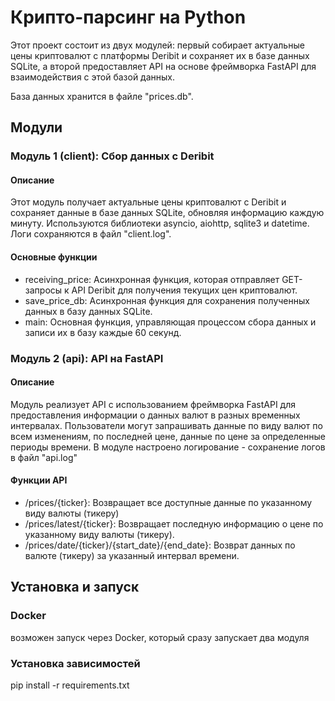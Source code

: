 # Крипто-парсинг на Python
Этот проект состоит из двух модулей: первый собирает актуальные цены криптовалют с платформы Deribit и сохраняет их в базе данных SQLite, а второй предоставляет API на основе фреймворка FastAPI для взаимодействия с этой базой данных.

База данных хранится в файле "prices.db".

## Модули

### Модуль 1 (client): Сбор данных с Deribit

#### Описание
Этот модуль получает актуальные цены криптовалют с Deribit и сохраняет данные в базе данных SQLite, обновляя информацию каждую минуту. 
Используются библиотеки asyncio, aiohttp, sqlite3 и datetime. Логи сохраняются в файл "client.log".

#### Основные функции
- receiving_price: Асинхронная функция, которая отправляет GET-запросы к API Deribit для получения текущих цен криптовалют.
- save_price_db: Асинхронная функция для сохранения полученных данных в базу данных SQLite.
- main: Основная функция, управляющая процессом сбора данных и записи их в базу каждые 60 секунд.

### Модуль 2 (api): API на FastAPI

#### Описание
Модуль реализует API с использованием фреймворка FastAPI для предоставления информации о данных валют в разных временных интервалах. 
Пользователи могут запрашивать данные по виду валют по всем изменениям, по последней цене, данные по цене за определенные периоды времени.
В модуле настроено логирование - сохранение логов в файл "api.log"

#### Функции API
- /prices/{ticker}: Возвращает все доступные данные по указанному виду валюты (тикеру)
- /prices/latest/{ticker}: Возвращает последную информацию о цене по указанному виду валюты (тикеру).
- /prices/date/{ticker}/{start_date}/{end_date}: Возврат данных по валюте (тикеру) за указанный интервал времени.

## Установка и запуск

### Docker
возможен запуск через Docker, который сразу запускает два модуля

### Установка зависимостей
pip install -r requirements.txt

